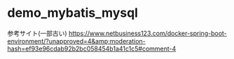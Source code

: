 # demo_mybatis_mysql
参考サイト(一部古い) https://www.netbusiness123.com/docker-spring-boot-environment/?unapproved=4&amp;moderation-hash=ef93e96cdab92b2bc058454b1a41c1c5#comment-4
